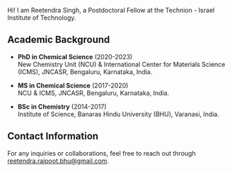 Hi! I am Reetendra Singh, a Postdoctoral Fellow at the Technion - Israel Institute of Technology.
## Academic Background

- **PhD in Chemical Science** (2020-2023)  
  New Chemistry Unit (NCU) & International Center for Materials Science (ICMS), JNCASR, Bengaluru, Karnataka, India.

- **MS in Chemical Science** (2017-2020)  
  NCU & ICMS, JNCASR, Bengaluru, Karnataka, India.

- **BSc in Chemistry** (2014-2017)  
  Institute of Science, Banaras Hindu University (BHU), Varanasi, India.

## Contact Information

For any inquiries or collaborations, feel free to reach out through reetendra.rajpoot.bhu@gmail.com.
